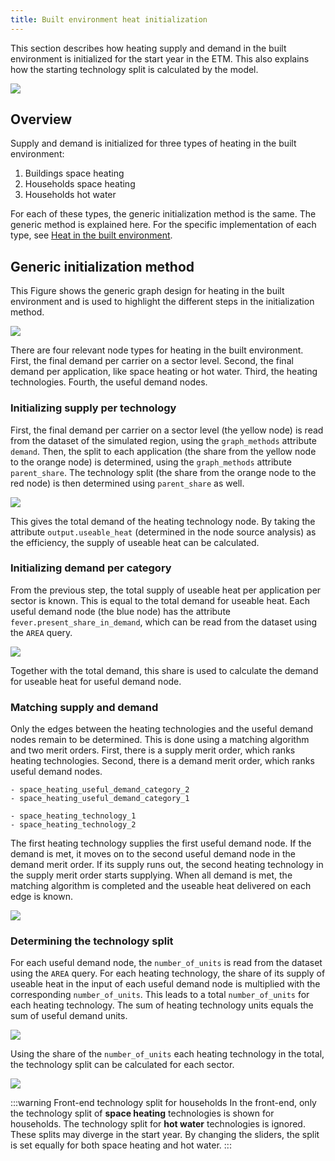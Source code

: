 ```yaml
---
title: Built environment heat initialization
---
```


This section describes how heating supply and demand in the built environment is initialized for the start year in the ETM. This also explains how the starting technology split is calculated by the model.

<div class="bordered-image">
  <img
    src="/img/docs/fever_households_space_heating_split.png"
    style={{width: '450px'}}
  />
</div>

## Overview

Supply and demand is initialized for three types of heating in the built environment:

1. Buildings space heating
2. Households space heating
3. Households hot water

For each of these types, the generic initialization method is the same. The generic method is explained here. For the specific implementation of each type, see [Heat in the built environment](../main/heat-built-environment).

## Generic initialization method

This Figure shows the generic graph design for heating in the built environment and is used to highlight the different steps in the initialization method.

<div style={{ textAlign: "center" }}>
  <img
    src="/img/docs/fever_initialization_example0.png"
    style={{width: '800px'}}
  />
</div>

There are four relevant node types for heating in the built environment. First, the final demand per carrier on a sector level. Second, the final demand per application, like space heating or hot water. Third, the heating technologies. Fourth, the useful demand nodes.

### Initializing supply per technology

First, the final demand per carrier on a sector level (the yellow node) is read from the dataset of the simulated region, using the `graph_methods` attribute `demand`. Then, the split to each application (the share from the yellow node to the orange node) is determined, using the `graph_methods` attribute `parent_share`. The technology split (the share from the orange node to the red node) is then determined using `parent_share` as well.

<div style={{ textAlign: "center" }}>
  <img
    src="/img/docs/fever_initialization_example1.png"
    style={{width: '800px'}}
  />
</div>

This gives the total demand of the heating technology node. By taking the attribute `output.useable_heat` (determined in the node source analysis) as the efficiency, the supply of useable heat can be calculated.

### Initializing demand per category

From the previous step, the total supply of useable heat per application per sector is known. This is equal to the total demand for useable heat. Each useful demand node (the blue node) has the attribute `fever.present_share_in_demand`, which can be read from the dataset using the `AREA` query.

<div style={{ textAlign: "center" }}>
  <img
    src="/img/docs/fever_initialization_example2.png"
    style={{width: '800px'}}
  />
</div>

Together with the total demand, this share is used to calculate the demand for useable heat for useful demand node.

### Matching supply and demand

Only the edges between the heating technologies and the useful demand nodes remain to be determined. This is done using a matching algorithm and two merit orders. First, there is a supply merit order, which ranks heating technologies. Second, there is a demand merit order, which ranks useful demand nodes.

```
- space_heating_useful_demand_category_2
- space_heating_useful_demand_category_1
```

```
- space_heating_technology_1
- space_heating_technology_2
```

The first heating technology supplies the first useful demand node. If the demand is met, it moves on to the second useful demand node in the demand merit order. If its supply runs out, the second heating technology in the supply merit order starts supplying. When all demand is met, the matching algorithm is completed and the useable heat delivered on each edge is known.

<div style={{ textAlign: "center" }}>
  <img
    src="/img/docs/fever_initialization_example3.png"
    style={{width: '800px'}}
  />
</div>

### Determining the technology split

For each useful demand node, the `number_of_units` is read from the dataset using the `AREA` query. For each heating technology, the share of its supply of useable heat in the input of each useful demand node is multiplied with the corresponding `number_of_units`. This leads to a total `number_of_units` for each heating technology. The sum of heating technology units equals the sum of useful demand units.

<div style={{ textAlign: "center" }}>
  <img
    src="/img/docs/fever_initialization_example4.png"
    style={{width: '800px'}}
  />
</div>

Using the share of the `number_of_units` each heating technology in the total, the technology split can be calculated for each sector.

<div style={{ textAlign: "center" }}>
  <img
    src="/img/docs/fever_initialization_example5.png"
    style={{width: '800px'}}
  />
</div>

:::warning Front-end technology split for households
In the front-end, only the technology split of **space heating** technologies is shown for households. The technology split for **hot water** technologies is ignored. These splits may diverge in the start year. By changing the sliders, the split is set equally for both space heating and hot water.
:::
